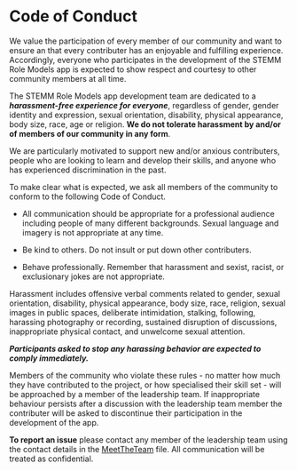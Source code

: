 # Code of Conduct

We value the participation of every member of our community and want to ensure an that every contributer has an enjoyable and fulfilling experience. Accordingly, everyone who participates in the development of the STEMM Role Models app is expected to show respect and courtesy to other community members at all time.

The STEMM Role Models app development team are dedicated to a ***harassment-free experience for everyone***, regardless of gender, gender identity and expression, sexual orientation, disability, physical appearance, body size, race, age or religion. **We do not tolerate harassment by and/or of members of our community in any form**.

We are particularly motivated to support new and/or anxious contributers, people who are looking to learn and develop their skills, and anyone who has experienced discrimination in the past. 

To make clear what is expected, we ask all members of the community to conform to the following Code of Conduct.

* All communication should be appropriate for a professional audience including people of many different backgrounds. Sexual language and imagery is not appropriate at any time.

* Be kind to others. Do not insult or put down other contributers.

* Behave professionally. Remember that harassment and sexist, racist, or exclusionary jokes are not appropriate.

Harassment includes offensive verbal comments related to gender, sexual orientation, disability, physical appearance, body size, race, religion, sexual images in public spaces, deliberate intimidation, stalking, following, harassing photography or recording, sustained disruption of discussions, inappropriate physical contact, and unwelcome sexual attention.

***Participants asked to stop any harassing behavior are expected to comply immediately.***

Members of the community who violate these rules - no matter how much they have contributed to the project, or how specialised their skill set - will be approached by a member of the leadership team. If inappropriate behaviour persists after a discussion with the leadership team member the contributer will be asked to discontinue their participation in the development of the app.

**To report an issue** please contact any member of the leadership team using the contact details in the [MeetTheTeam](MeetTheTeam.md) file. All communication will be treated as confidential.
